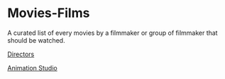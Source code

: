 # Movies-Films

A curated list of every movies by a filmmaker or group of filmmaker that should be watched.

[Directors](Directors.md)

[Animation Studio](Animation-Studio.md)
